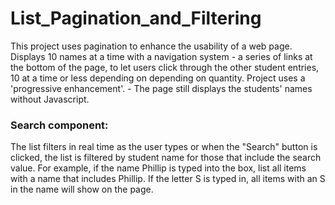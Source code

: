 # List_Pagination_and_Filtering
 This project uses pagination to enhance the usability of a web page.
 Displays 10 names at a time with a navigation system - a series of links at the bottom of the page, to let users click through the other student entries, 10 at a time or less depending on depending on quantity.
 Project uses a 'progressive enhancement'. - The page still displays the students' names without Javascript.

 ### Search component:
 The list filters in real time as the user types or
 when the "Search" button is clicked, the list is filtered by student name for those that include the search value. For example, if the name Phillip is typed into the box, list all items with a name that includes Phillip. If the letter S is typed in, all items with an S in the name will show on the page.
